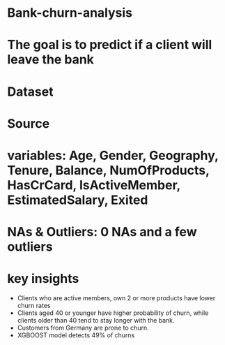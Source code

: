 # Bank-churn-analysis
# The goal is to predict if a client will leave the bank
# Dataset
# Source
# variables: Age, Gender, Geography, Tenure, Balance, NumOfProducts, HasCrCard, IsActiveMember, EstimatedSalary, Exited
# NAs & Outliers: 0 NAs and a few outliers

 # key insights
 - Clients who are active members, own 2 or more products have lower churn rates
 - Clients aged 40 or younger have higher probability of churn, while clients older than 40 tend to stay longer with the bank.
 - Customers from Germany are prone to churn.
 - XGBOOST model detects 49% of churns
